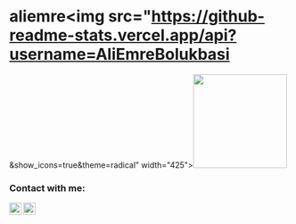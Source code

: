# aliemre<img src="https://github-readme-stats.vercel.app/api?username=AliEmreBolukbasi
&show_icons=true&theme=radical" width="425"><img src="https://github-readme-stats.vercel.app/api/top-langs/?username=AliEmreBolukbasi
&layout=compact&show_icons=true&theme=radical" height="168"/>

### Contact with me:

[<img align="left" alt="LinkedIn" width="22px" src="https://www.iconfinder.com/icons/5296501/download/svg/512" />][linkedin]
[<img align="left" alt="Email" width="22px" src="https://www.iconfinder.com/icons/4202011/download/svg/512" />][email]

[linkedin]: www.kariyer.net/ozgecmis/aliemrebolukbasi?o=c15o 
[email]: mailto:aliemre7373@gmail.com

 
